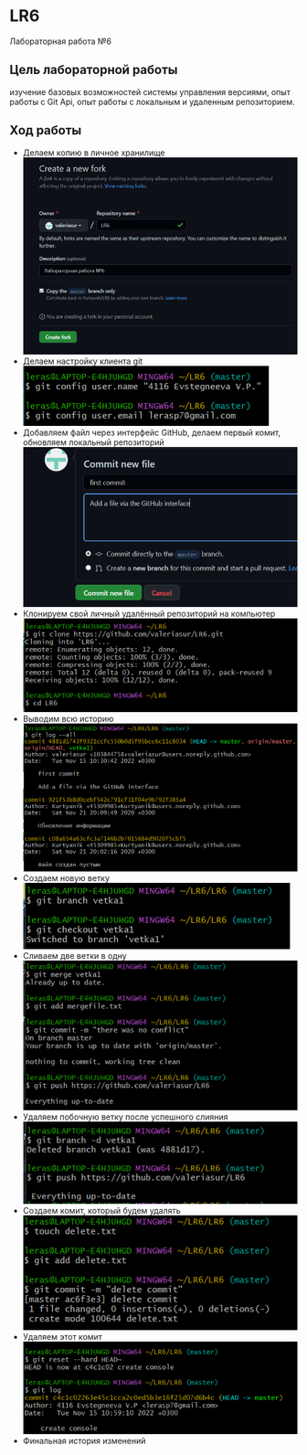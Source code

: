 # LR6
Лабораторная работа №6
## Цель лабораторной работы
изучение базовых возможностей системы управления версиями, опыт работы с Git Api, опыт работы с локальным и удаленным репозиторием.
## Ход работы
* Делаем копию в личное хранилище 
    ![(рис 1)](./image/1.png)
* Делаем настройку клиента git  
    ![(рис 2)](./image/3.png)
* Добавляем файл через интерфейс GitHub, делаем первый комит, обновляем локальный репозиторий 
    ![(рис 3)](./image/4.png)    
* Клонируем свой личный удалённый репозиторий на компьютер 
    ![(рис 4)](./image/5.png)
* Выводим всю историю
    ![(рис 5)](./image/7.png)
* Создаем новую ветку
    ![(рис 6)](./image/2.png)
* Сливаем две ветки в одну
    ![(рис 6)](./image/8.png)
* Удаляем побочную ветку после успешного слияния
     ![(рис 6)](./image/9.png)
* Создаем комит, который будем удалять
     ![(рис 6)](./image/11.png)
* Удаляем этот комит
     ![(рис 6)](./image/13.png)
* Финальная история изменений